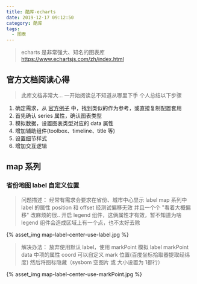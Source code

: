 ```yaml
---
title: 酷库-echarts
date: 2019-12-17 09:12:50
category: 酷库
tags:
  - 图表
---
```


> echarts 是非常强大、知名的图表库
> https://www.echartsjs.com/zh/index.html

## 官方文档阅读心得
> 此库文档非常大...
> 一开始阅读总不知道从哪里下手
> 个人总结以下步骤

1. 确定需求，从 [官方例子](https://www.echartsjs.com/examples/zh/index.html) 中，找到类似的作为参考，或直接复制配置套用
2. 首先确认 series 属性，确认图表类型
3. 模拟数据，设置图表类型对应的 data 属性
4. 增加辅助组件(toolbox、timeline、title 等)
5. 设置细节样式
6. 增加交互逻辑

## map 系列

### 省份地图 label 自定义位置
> 问题描述：
> 经常有需求会要求在省份、城市中心显示 label
> map 系列中 label 的属性 position 和 offset 经测试偏移无效
> 并且一个个 "看着大概偏移" 改麻烦的很..
> 开启 legend 组件，这俩属性才有效，暂不知道为啥
> legend 组件会造成区域上有一个点，也不太好去除

{% asset_img map-label-center-use-label.jpg %}

> 解决办法：
> 放弃使用默认 label，使用 markPoint 模拟 label
> markPoint data 中项的属性 coord 可以自定义 mark 位置(百度坐标拾取器提取经纬度)
> 然后将图标隐藏（sysbom 空图片 或 大小设置为 1都行）

{% asset_img map-label-center-use-markPoint.jpg %}

